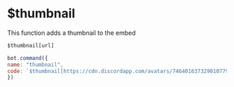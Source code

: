 # $thumbnail

This function adds a thumbnail to the embed

```javascript
$thumbnail[url]
```

```javascript
bot.command({
name: "thumbnail",
code: `$thumbnail[https://cdn.discordapp.com/avatars/746401637329010779/a3dc97600375b95156a33d0fccbf2c95.webp]`
})
```

